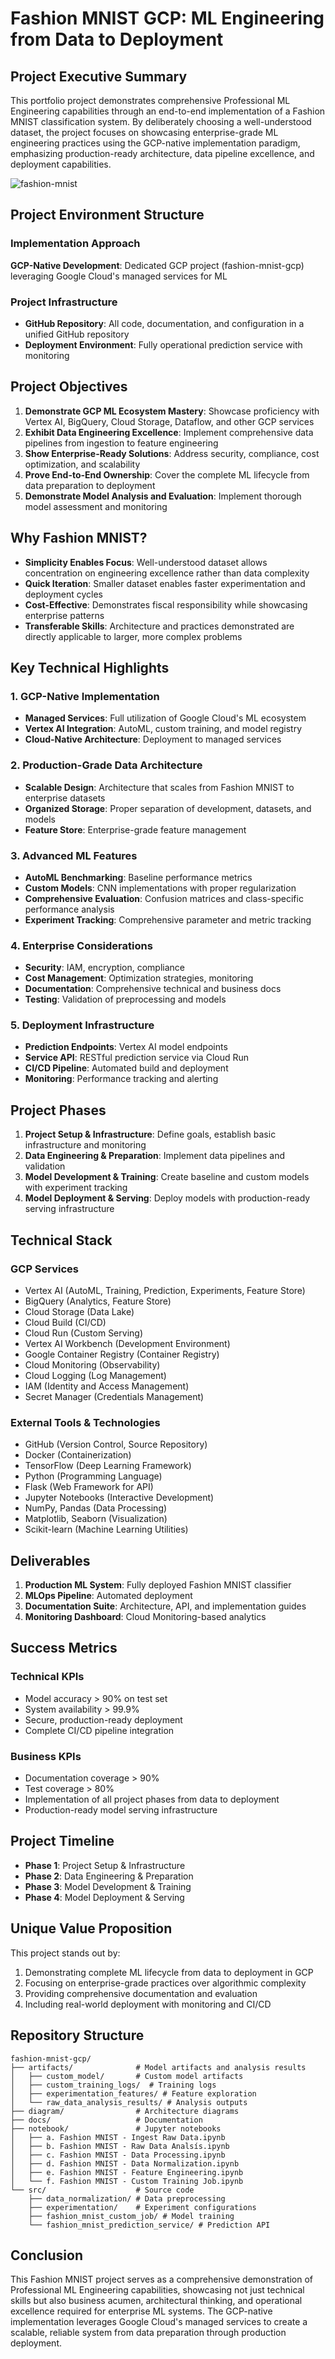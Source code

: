 # Fashion MNIST GCP: ML Engineering from Data to Deployment

## Project Executive Summary

This portfolio project demonstrates comprehensive Professional ML Engineering capabilities through an end-to-end implementation of a Fashion MNIST classification system. By deliberately choosing a well-understood dataset, the project focuses on showcasing enterprise-grade ML engineering practices using the GCP-native implementation paradigm, emphasizing production-ready architecture, data pipeline excellence, and deployment capabilities.

![fashion-mnist](./diagram/fashion_mnist.png)

## Project Environment Structure

### Implementation Approach
**GCP-Native Development**: Dedicated GCP project (fashion-mnist-gcp) leveraging Google Cloud's managed services for ML

### Project Infrastructure
- **GitHub Repository**: All code, documentation, and configuration in a unified GitHub repository
- **Deployment Environment**: Fully operational prediction service with monitoring

## Project Objectives

1. **Demonstrate GCP ML Ecosystem Mastery**: Showcase proficiency with Vertex AI, BigQuery, Cloud Storage, Dataflow, and other GCP services
2. **Exhibit Data Engineering Excellence**: Implement comprehensive data pipelines from ingestion to feature engineering
3. **Show Enterprise-Ready Solutions**: Address security, compliance, cost optimization, and scalability
4. **Prove End-to-End Ownership**: Cover the complete ML lifecycle from data preparation to deployment
5. **Demonstrate Model Analysis and Evaluation**: Implement thorough model assessment and monitoring

## Why Fashion MNIST?

- **Simplicity Enables Focus**: Well-understood dataset allows concentration on engineering excellence rather than data complexity
- **Quick Iteration**: Smaller dataset enables faster experimentation and deployment cycles
- **Cost-Effective**: Demonstrates fiscal responsibility while showcasing enterprise patterns
- **Transferable Skills**: Architecture and practices demonstrated are directly applicable to larger, more complex problems

## Key Technical Highlights

### 1. GCP-Native Implementation
- **Managed Services**: Full utilization of Google Cloud's ML ecosystem
- **Vertex AI Integration**: AutoML, custom training, and model registry
- **Cloud-Native Architecture**: Deployment to managed services

### 2. Production-Grade Data Architecture
- **Scalable Design**: Architecture that scales from Fashion MNIST to enterprise datasets
- **Organized Storage**: Proper separation of development, datasets, and models
- **Feature Store**: Enterprise-grade feature management

### 3. Advanced ML Features
- **AutoML Benchmarking**: Baseline performance metrics
- **Custom Models**: CNN implementations with proper regularization
- **Comprehensive Evaluation**: Confusion matrices and class-specific performance analysis
- **Experiment Tracking**: Comprehensive parameter and metric tracking

### 4. Enterprise Considerations
- **Security**: IAM, encryption, compliance
- **Cost Management**: Optimization strategies, monitoring
- **Documentation**: Comprehensive technical and business docs
- **Testing**: Validation of preprocessing and models

### 5. Deployment Infrastructure
- **Prediction Endpoints**: Vertex AI model endpoints
- **Service API**: RESTful prediction service via Cloud Run
- **CI/CD Pipeline**: Automated build and deployment
- **Monitoring**: Performance tracking and alerting

## Project Phases

1. **Project Setup & Infrastructure**: Define goals, establish basic infrastructure and monitoring
2. **Data Engineering & Preparation**: Implement data pipelines and validation
3. **Model Development & Training**: Create baseline and custom models with experiment tracking
4. **Model Deployment & Serving**: Deploy models with production-ready serving infrastructure

## Technical Stack

### GCP Services
- Vertex AI (AutoML, Training, Prediction, Experiments, Feature Store)
- BigQuery (Analytics, Feature Store)
- Cloud Storage (Data Lake)
- Cloud Build (CI/CD)
- Cloud Run (Custom Serving)
- Vertex AI Workbench (Development Environment)
- Google Container Registry (Container Registry)
- Cloud Monitoring (Observability)
- Cloud Logging (Log Management)
- IAM (Identity and Access Management)
- Secret Manager (Credentials Management)

### External Tools & Technologies
- GitHub (Version Control, Source Repository)
- Docker (Containerization)
- TensorFlow (Deep Learning Framework)
- Python (Programming Language)
- Flask (Web Framework for API)
- Jupyter Notebooks (Interactive Development)
- NumPy, Pandas (Data Processing)
- Matplotlib, Seaborn (Visualization)
- Scikit-learn (Machine Learning Utilities)

## Deliverables

1. **Production ML System**: Fully deployed Fashion MNIST classifier
2. **MLOps Pipeline**: Automated deployment
3. **Documentation Suite**: Architecture, API, and implementation guides
4. **Monitoring Dashboard**: Cloud Monitoring-based analytics

## Success Metrics

### Technical KPIs
- Model accuracy > 90% on test set
- System availability > 99.9%
- Secure, production-ready deployment
- Complete CI/CD pipeline integration

### Business KPIs
- Documentation coverage > 90%
- Test coverage > 80%
- Implementation of all project phases from data to deployment
- Production-ready model serving infrastructure

## Project Timeline

- **Phase 1**: Project Setup & Infrastructure
- **Phase 2**: Data Engineering & Preparation
- **Phase 3**: Model Development & Training
- **Phase 4**: Model Deployment & Serving

## Unique Value Proposition

This project stands out by:
1. Demonstrating complete ML lifecycle from data to deployment in GCP
2. Focusing on enterprise-grade practices over algorithmic complexity
3. Providing comprehensive documentation and evaluation
4. Including real-world deployment with monitoring and CI/CD

## Repository Structure

```
fashion-mnist-gcp/
├── artifacts/              # Model artifacts and analysis results
│   ├── custom_model/       # Custom model artifacts
│   ├── custom_training_logs/  # Training logs
│   ├── experimentation_features/ # Feature exploration
│   └── raw_data_analysis_results/ # Analysis outputs
├── diagram/                # Architecture diagrams
├── docs/                   # Documentation
├── notebook/               # Jupyter notebooks
│   ├── a. Fashion MNIST - Ingest Raw Data.ipynb
│   ├── b. Fashion MNIST - Raw Data Analsís.ipynb
│   ├── c. Fashion MNIST - Data Processing.ipynb
│   ├── d. Fashion MNIST - Data Normalization.ipynb
│   ├── e. Fashion MNIST - Feature Engineering.ipynb
│   └── f. Fashion MNIST - Custom Training Job.ipynb
└── src/                    # Source code
    ├── data_normalization/ # Data preprocessing
    ├── experimentation/    # Experiment configurations
    ├── fashion_mnist_custom_job/ # Model training
    └── fashion_mnist_prediction_service/ # Prediction API
```

## Conclusion

This Fashion MNIST project serves as a comprehensive demonstration of Professional ML Engineering capabilities, showcasing not just technical skills but also business acumen, architectural thinking, and operational excellence required for enterprise ML systems. The GCP-native implementation leverages Google Cloud's managed services to create a scalable, reliable system from data preparation through production deployment.
